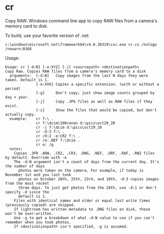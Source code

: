 # cr
Copy RAW. Windows command line app to copy RAW files from a camera's memory card to disk.

To build, use your favorite version of .net:

    c:\windows\microsoft.net\framework64\v4.0.30319\csc.exe cr.cs /nologo /nowarn:0168
    
Usage:    

    Usage: cr [-d:N] [-e:XYZ] [-j] <sourcepath> <destinationpath>
    Copy Raw. Copies RAW files from a camera's memory card to a disk
      arguments:  [-d:N]   Copy images from the last N days they were taken. Default is 1.
                  [-e:XXX] Copies a specific extension. (with or without a period)
                  [-g]     Don't copy; just show image counts grouped by day + year.
                  [-j]     Copy .JPG files as well as RAW files if they exist.
                  [-s]     Show the files that would be copied, but don't actually copy.
      example:    cr f:\ .
                  cr f:\dcim\100canon d:\pics\oct29_20
                  cr -j f:\dcim d:\pics\oct29_20
                  cr -d:3 f:\ .
                  cr /d:2 -e:CR2 f:\ .
                  cr /e:.NEF f:\dcim .
                  cr e: /g
      notes:
        Copies .3FR .ARW, .CR2, .CR3, .DNG, .NEF, .ORF, .RAF, .RW2 files by default. Override with -e
        The -d:N argument isn't a count of days from the current day. It's the number of days
          photos were taken on the camera. For example, if today is November 1st and you last took
          photos on October 28th, 25th, 23rd, and 10th, -d:3 copies images from the most recent
          three days. To just get photos from the 28th, use -d:1 or don't specify -d since the
          default is 1.
        Files with identical names and older or equal last write times (previously copied) are skipped.
        If lightroom has written metadata to .DNG files on disk, those won't be over-written.
        Use -g to get a breakdown of what -d:N value to use if you can't remember when you took photos.
        If <destinationpath> isn't specified, -g is assumed.
